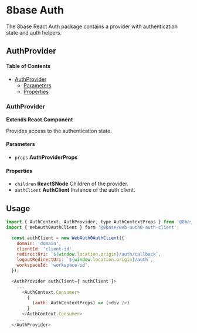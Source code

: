 # 8base Auth

The 8base React Auth package contains a provider with authentication state and auth helpers.

## AuthProvider

<!-- Generated by documentation.js. Update this documentation by updating the source code. -->

#### Table of Contents

-   [AuthProvider](#authprovider)
    -   [Parameters](#parameters)
    -   [Properties](#properties)

### AuthProvider

**Extends React.Component**

Provides access to the authentication state.

#### Parameters

-   `props` **AuthProviderProps**

#### Properties

-   `children` **React$Node** Children of the provider.
-   `authClient` **AuthClient** Instance of the auth client.

## Usage

```js
import { AuthContext, AuthProvider, type AuthContextProps } from '@8base/react-auth';
import { WebAuth0AuthClient } form '@8base/web-auth0-auth-client';

  const authClient = new WebAuth0AuthClient({
    domain: 'domain',
    clientId: 'client-id',
    redirectUri: `${window.location.origin}/auth/callback`,
    logoutRedirectUri: `${window.location.origin}/auth`,
    workspaceId: 'workspace-id',
  });

  <AuthProvider authClient={ authClient }>
    ...
      <AuthContext.Consumer>
        {
          (auth: AuthContextProps) => (<div />)
        }
      </AuthContext.Consumer>
    ...  
  </AuthProvider>
```
